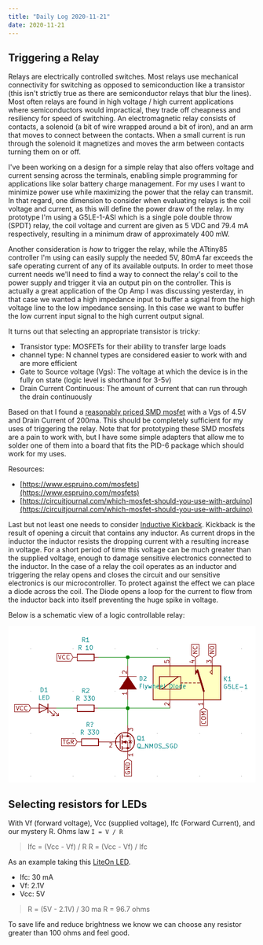 ```yaml
---
title: "Daily Log 2020-11-21"
date: 2020-11-21
---
```


## Triggering a Relay

Relays are electrically controlled switches. Most relays use mechanical connectivity for switching as opposed to semiconduction like a transistor (this isn't strictly true as there are semiconductor relays that blur the lines). Most often relays are found in high voltage / high current applications where semiconductors would impractical, they trade off cheapness and resiliency for speed of switching. An electromagnetic relay consists of contacts, a solenoid (a bit of wire wrapped around a bit of iron), and an arm that moves to connect between the contacts. When a small current is run through the solenoid it magnetizes and moves the arm between contacts turning them on or off.

I've been working on a design for a simple relay that also offers voltage and current sensing across the terminals, enabling simple programming for applications like solar battery charge management. For my uses I want to minimize power use while maximizing the power that the relay can transmit. In that regard, one dimension to consider when evaluating relays is the coil voltage and current, as this will define the power draw of the relay. In my prototype I'm using a G5LE-1-ASI which is a single pole double throw (SPDT) relay, the coil voltage and current are given as 5 VDC and 79.4 mA respectively, resulting in a minimum draw of approximately 400 mW. 

Another consideration is *how* to trigger the relay, while the ATtiny85 controller I'm using can easily supply the needed 5V, 80mA far exceeds the safe operating current of any of its available outputs. In order to meet those current needs we'll need to find a way to connect the relay's coil to the power supply and trigger it via an output pin on the controller. This is actually a great application of the Op Amp I was discussing yesterday, in that case we wanted a high impedance input to buffer a signal from the high voltage line to the low impedance sensing. In this case we want to buffer the low current input signal to the high current output signal.

It turns out that selecting an appropriate transistor is tricky:
* Transistor type: MOSFETs for their ability to transfer large loads
* channel type: N channel types are considered easier to work with and are more efficient
* Gate to Source voltage (Vgs): The voltage at which the device is in the fully on state (logic level is shorthand for 3-5v)
* Drain Current Continuous: The amount of current that can run through the drain continuously

Based on that I found a [reasonably priced SMD mosfet](https://www.mouser.com/ProductDetail/ON-Semiconductor-Fairchild/BSS138K?qs=kDD%2FdQe9TTeCJ7OVuffPnA%3D%3D) with a Vgs of 4.5V and Drain Current of 200ma. This should be completely sufficient for my uses of triggering the relay. Note that for prototyping these SMD mosfets are a pain to work with, but I have some simple adapters that allow me to solder one of them into a board that fits the PID-6 package which should work for my uses.

Resources:
* [https://www.espruino.com/mosfets](https://www.espruino.com/mosfets)
* [https://circuitjournal.com/which-mosfet-should-you-use-with-arduino](https://circuitjournal.com/which-mosfet-should-you-use-with-arduino)

Last but not least one needs to consider [Inductive Kickback](https://en.wikipedia.org/wiki/Flyback_diode). Kickback is the result of opening a circuit that contains any inductor. As current drops in the inductor the inductor resists the dropping current with a resulting increase in voltage. For a short period of time this voltage can be much greater than the supplied voltage, enough to damage sensitive electronics connected to the inductor. In the case of a relay the coil operates as an inductor and triggering the relay opens and closes the circuit and our sensitive electronics is our microcontroller. To protect against the effect we can place a diode across the coil. The Diode opens a loop for the current to flow from the inductor back into itself preventing the huge spike in voltage.

Below is a schematic view of a logic controllable relay:

<img src="logic-triggered-relay.png">


## Selecting resistors for LEDs

With Vf (forward voltage), Vcc (supplied voltage), Ifc (Forward Current), and our mystery R. Ohms law <code>I = V / R</code>

> Ifc = (Vcc - Vf) / R
> R = (Vcc - Vf) / Ifc

As an example taking this [LiteOn LED](https://www.mouser.com/datasheet/2/239/LTL-4231N-1139959.pdf).

* Ifc: 30 mA
* Vf: 2.1V
* Vcc: 5V

> R = (5V - 2.1V) / 30 ma
> R = 96.7 ohms

To save life and reduce brightness we know we can choose any resistor greater than 100 ohms and feel good.
